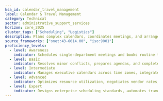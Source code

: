 ```yaml
---
ksa_id: calendar_travel_management
label: Calendar & Travel Management
category: Technical
sector: administrative_support_services
horizon: core_2025
cluster_tags: ["Scheduling", "Logistics"]
description: Plans complex calendars, coordinates meetings, and arranges domestic and international travel while optimizing cost and compliance.
source_frameworks: ["onet:43-6014.00", "iso:9001"]
proficiency_levels:
  - level: Awareness
    indicator: Schedules single-department meetings and books routine travel.
  - level: Basic
    indicator: Resolves minor conflicts, prepares agendas, and completes travel authorizations.
  - level: Intermediate
    indicator: Manages executive calendars across time zones, integrates virtual/hybrid platforms, and reconciles expenses.
  - level: Advanced
    indicator: Optimizes resource utilization, negotiates vendor rates, and ensures regulatory compliance (e.g., FTR, JTR).
  - level: Expert
    indicator: Designs enterprise scheduling standards, automates travel workflows, and analyzes ROI on travel spend.
---
```

